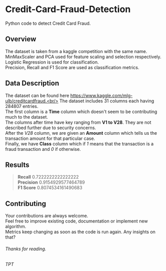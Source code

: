 # Credit-Card-Fraud-Detection
Python code to detect Credit Card Fraud.

## Overview
The dataset is taken from a kaggle competition with the same name.<br/>
MinMaxScaler and PCA used for feature scaling and selection respectively.<br/>
Logistic Regression is used for classification.<br/>
Precision, Recall and F1 Score are used as classification metrics.

## Data Description
The dataset can be found here https://www.kaggle.com/mlg-ulb/creditcardfraud.<br/>
The dataset includes 31 columns each having 284807 entries.<br/>
The first column is a **Time** column which doesn't seem to be contributing much to the dataset.<br/>
The columns after time have key ranging from **V1 to V28**. They are not described further due to security concerns.<br/>
After the *V28* column, we are given an **Amount** column which tells us the transaction amount for that particular case.<br/>
Finally, we have **Class** column which if *1* means that the transaction is a fraud transaction and *0* if otherwise.

## Results
> **Recall**    0.7222222222222222<br/>
> **Precision** 0.9154929577464789<br/>
> **F1 Score**  0.8074534161490683

## Contributing
Your contributions are always welcome.<br/>
Feel free to improve existing code, documentation or implement new algorithm.<br/>
Metrics keep changing as soon as the code is run again. Any insights on that?

###### Thanks for reading.<br/>
###### TPT
